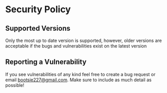 # Security Policy

## Supported Versions

Only the most up to date version is supported, however, older versions are acceptable if the bugs and vulnerabilities exist on the latest version

## Reporting a Vulnerability

If you see vulnerabilities of any kind feel free to create a bug request or email bootsie227@gmail.com. Make sure to include as much detail as possible!
